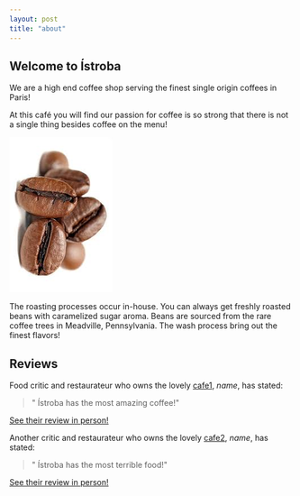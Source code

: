 ```yaml
---
layout: post
title: "about"
---
```


## Welcome to Ístroba

We are a high end coffee shop serving the finest single origin coffees
in Paris!

At this café you will find our passion for coffee is so strong that there
is not a single thing besides coffee on the menu!

![beans](assets/images/coffee-beans.jpeg)

The roasting processes occur in-house. You can always get freshly roasted
beans with caramelized sugar aroma. Beans are sourced from the rare coffee
trees in Meadville, Pennsylvania. The wash process bring out the finest
flavors!

## Reviews

Food critic and restaurateur who owns the lovely [cafe1](https://allegheny-college-cmpsc-105-spring-2024.github.io/lab05-resto-starter/), _name_, has
stated:

>" Ístroba has the most amazing coffee!"

[See their review in person!](https://allegheny-college-cmpsc-105-spring-2024.github.io/lab05-resto-starter/explorations/review1)

Another critic and restaurateur who owns the lovely [cafe2](https://allegheny-college-cmpsc-105-spring-2024.github.io/lab05-resto-starter/), _name_, has
stated:

>" Ístroba has the most terrible food!"

[See their review in person!](https://allegheny-college-cmpsc-105-spring-2024.github.io/lab05-resto-starter/explorations/review2)
